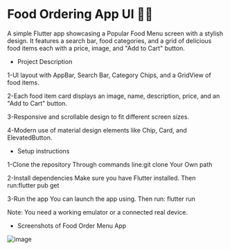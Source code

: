# Food Ordering App UI 🍔📱

A simple Flutter app showcasing a Popular Food Menu screen with a stylish design.
It features a search bar, food categories, and a grid of delicious food items each with a price, image, and "Add to Cart" button.


- Project Description

1-UI layout with AppBar, Search Bar, Category Chips, and a GridView of food items.

2-Each food item card displays an image, name, description, price, and an "Add to Cart" button.

3-Responsive and scrollable design to fit different screen sizes.

4-Modern use of material design elements like Chip, Card, and ElevatedButton.


- Setup instructions
  
1-Clone the repository
Through commands line:git clone Your Own path

2-Install dependencies
Make sure you have Flutter installed. 
Then run:flutter pub get

3-Run the app
You can launch the app using.
Then run: flutter run

Note:
You need a working emulator or a connected real device.
 - Screenshots of Food Order Menu App
   

  
![image](https://github.com/user-attachments/assets/a2f0fc5e-d99b-4ff4-be3d-aff6494cd2ae)

